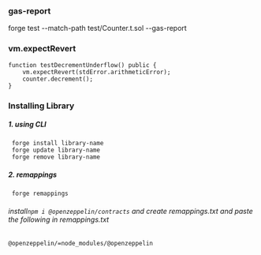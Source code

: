 
### gas-report
forge test --match-path test/Counter.t.sol --gas-report

### vm.expectRevert

    function testDecrementUnderflow() public {
        vm.expectRevert(stdError.arithmeticError);
        counter.decrement();
    }

### Installing Library
##### 1. using CLI
     forge install library-name
     forge update library-name
     forge remove library-name

##### 2. remappings
     forge remappings
###### install`npm i @openzeppelin/contracts` and create remappings.txt and paste the following in remappings.txt
    @openzeppelin/=node_modules/@openzeppelin